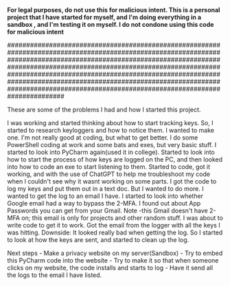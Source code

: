 ********For legal purposes, do not use this for malicious intent. This is a personal project that I have started for myself, and I'm doing everything in a sandbox , and I'm testing it on myself. I do not condone using this code for malicious intent********


#######################################################################################################################################################################################################################################################################################################################################################################################################################


These are some of the problems I had and how I started this project.

I was working and started thinking about how to start tracking keys. So, I started to research keyloggers and how to notice them. I wanted to make one. I'm not really good at coding, but what to get better.
I do some PowerShell coding at work and some bats and exes, but very basic stuff. 
I started to look into PyCharm again(used it in college). Started to look into how to start the process of how keys are logged on the PC, and then looked into how to code an exe to start listening to them. 
Started to code, got it working, and with the use of ChatGPT to help me troubleshoot my code when I couldn't see why it wasnt working on some parts. 
I got the code to log my keys and put them out in a text doc. But I wanted to do more. I wanted to get the log to an email I have. I started to look into whether Google email had a way to bypass the 2-MFA. 
I found out about App Passwords you can get from your Gmail. Note -this Gmail doesn't have 2-MFA on; this email is only for projects and other random stuff. 
I was about to write code to get it to work. Got the email from the logger with all the keys I was hitting. 
Downside: It looked really bad when getting the log. So I started to look at how the keys are sent, and started to clean up the log.


Next steps - 
Make a privacy website on my server(Sandbox) - 
Try to embed this PyCharm code into the website - 
Try to make it so that when someone clicks on my website, the code installs and starts to log - 
Have it send all the logs to the email I have listed.

